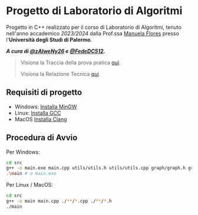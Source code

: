 # Progetto di Laboratorio di Algoritmi

Progetto in C++ realizzato per il corso di Laboratorio di Algoritmi, tenuto nell'anno accademico _2023/2024_ dalla Prof.ssa [Manuela Flores](https://www.unipa.it/persone/docenti/f/manuela.flores/?pagina=curriculum) presso l'**Università degli Studi di Palermo**.

_**A cura di [@zAlweNy26](https://github.com/zAlweNy26) e [@FedeDC512](https://github.com/FedeDC512).**_

> Visiona la Traccia della prova pratica [qui](Traccia.pdf).
>
> Visiona la Relazione Tecnica [qui](Relazione.md).

## Requisiti di progetto

- Windows: [Installa MinGW](https://code.visualstudio.com/docs/cpp/config-mingw)
- Linux: [Installa GCC](https://code.visualstudio.com/docs/cpp/config-linux)
- MacOS [Installa Clang](https://code.visualstudio.com/docs/cpp/config-clang-mac)

## Procedura di Avvio

Per Windows:

```bash
cd src
g++ -o main.exe main.cpp utils/utils.h utils/utils.cpp graph/graph.h graph/graph.cpp dfs/dfs.h dfs/dfs.cpp
.\main # o main.exe
```

Per Linux / MacOS:

```bash
cd src
g++ -o main main.cpp ./**/*.cpp ./**/*.h
./main
```
